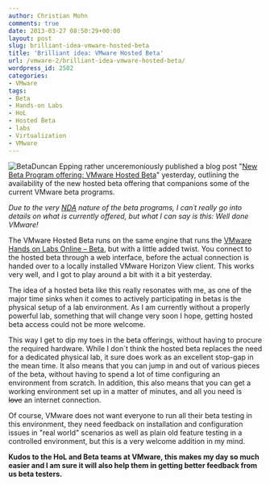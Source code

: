 ```yaml
---
author: Christian Mohn
comments: true
date: 2013-03-27 08:50:29+00:00
layout: post
slug: brilliant-idea-vmware-hosted-beta
title: 'Brilliant idea: VMware Hosted Beta'
url: /vmware-2/brilliant-idea-vmware-hosted-beta/
wordpress_id: 2502
categories:
- VMware
tags:
- Beta
- Hands-on Labs
- HoL
- Hosted Beta
- labs
- Virtualization
- VMware
---
```


![Beta](/img/beta.png#floatleft)Duncan Epping rather unceremoniously published a blog post "[New Beta Program offering: VMware Hosted Beta](http://blogs.vmware.com/vsphere/2013/03/new-beta-program-offering-vmware-hosted-beta.html)" yesterday, outlining the availability of the new hosted beta offering that companions some of the current VMware beta programs.

_Due to the very [NDA](http://en.wikipedia.org/wiki/Non-disclosure_agreement) nature of the beta programs, I can´t really go into details on what is currently offered, but what I can say is this: Well done VMware!_

The VMware Hosted Beta runs on the same engine that runs the [VMware Hands on Labs Online – Beta](http://vninja.net/vmware-2/vmware-hands-on-lab-online-review/), but with a little added twist. You connect to the hosted beta through a web interface, before the actual connection is handed over to a locally installed VMware Horizon View client. This works very well, and I got to play around a bit with it a bit yesterday.

The idea of a hosted beta like this really resonates with me, as one of the major time sinks when it comes to actively participating in betas is the physical setup of a lab environment. As I am currently without a properly powerful lab, something that will change very soon I hope, getting hosted beta access could not be more welcome.

This way I get to dip my toes in the beta offerings, without having to procure the required hardware. While I don´t think the hosted beta replaces the need for a dedicated physical lab, it sure does work as an excellent stop-gap in the mean time. It also means that you can jump in and out of various pieces of the beta, without having to spend a lot of time configuring an environment from scratch. In addition, this also means that you can get a working environment set up in a matter of minutes, and all you need is <del>love</del> an internet connection.

Of course, VMware does not want everyone to run all their beta testing in this environment, they need feedback on installation and configuration issues in "real world" scenarios as well as plain old feature testing in a controlled environment, but this is a very welcome addition in my mind.

**Kudos to the HoL and Beta teams at VMware, this makes my day so much easier and I am sure it will also help them in getting better feedback from us beta testers.**
